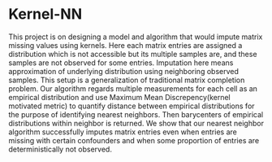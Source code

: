 # Kernel-NN

This project is on designing a model and algorithm that would impute matrix missing values using kernels. Here each matrix entries are assigned a distribution which is not accessible but its multiple samples are, and these samples are not observed for some entries. Imputation here means approximation of underlying distribution using neighboring observed samples. This setup is a generalization of traditional matrix completion problem. Our algorithm regards multiple measurements for each cell as an empirical distribution and use Maximum Mean Discrepency(kernel motivated metric) to quantify distance between empirical distributions for the purpose of identifying nearest neighbors. Then barycenters of empirical distributions within neighbor is returned. We show that our nearest neighbor algorithm successfully imputes matrix entries even when entries are missing with certain confounders and when some proportion of entries are deterministically not observed.

